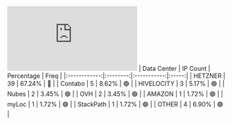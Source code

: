 ![Diagramm](https://github.com/obajay/StateSync-snapshots/blob/main/Projects/Uptick/1/README.md)
| Data Center | IP Count | Percentage | Freq |
|:------------:|:--------:|:-----------:|:-----:|
| HETZNER | 39 | 67.24% | 🔴 |
| Contabo | 5 | 8.62% | 🟢 |
| HIVELOCITY | 3 | 5.17% | 🟢 |
| Nubes | 2 | 3.45% | 🟢 |
| OVH | 2 | 3.45% | 🟢 |
| AMAZON | 1 | 1.72% | 🟢 |
| myLoc | 1 | 1.72% | 🟢 |
| StackPath | 1 | 1.72% | 🟢 |
| OTHER | 4 | 6.90% | 🟢 |